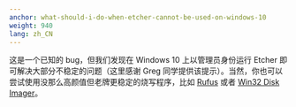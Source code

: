 ```yaml
---
anchor: what-should-i-do-when-etcher-cannot-be-used-on-windows-10
weight: 940
lang: zh_CN
---
```

这是一个已知的 bug，但我们发现在 Windows 10 上以管理员身份运行 Etcher 即可解决大部分不稳定的问题（这里感谢 Greg 同学提供该提示）。当然，你也可以尝试使用没那么高颜值但老牌更稳定的烧写程序，比如 [Rufus](https://rufus.akeo.ie/) 或者 [Win32 Disk Imager](https://sourceforge.net/projects/win32diskimager/)。
